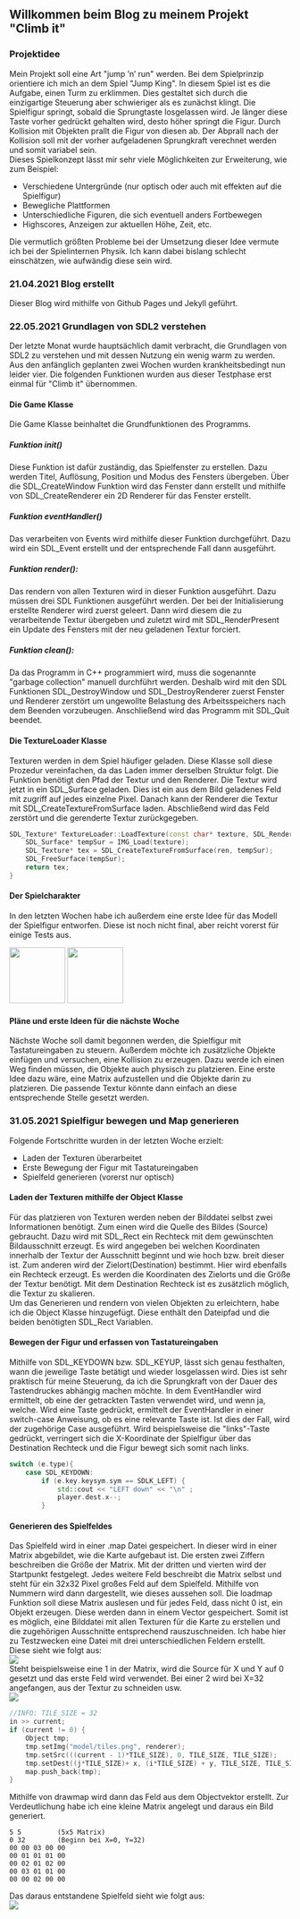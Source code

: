 ## Willkommen beim Blog zu meinem Projekt <br/> "Climb it"
### Projektidee
Mein Projekt soll eine Art "jump ’n’ run" werden. Bei dem Spielprinzip orientiere ich mich an dem Spiel "Jump King". In diesem Spiel ist es die Aufgabe, einen Turm zu erklimmen. Dies gestaltet sich durch die einzigartige Steuerung aber schwieriger als es zunächst klingt. Die Spielfigur springt, sobald die Sprungtaste losgelassen wird. Je länger diese Taste vorher gedrückt gehalten wird, desto höher springt die Figur. Durch Kollision mit Objekten prallt die Figur von diesen ab. Der Abprall nach der Kollision soll mit der vorher aufgeladenen Sprungkraft verechnet werden und somit variabel sein. 
<br/>Dieses Spielkonzept lässt mir sehr viele Möglichkeiten zur Erweiterung, wie zum Beispiel:
- Verschiedene Untergründe (nur optisch oder auch mit effekten auf die Spielfigur)
- Bewegliche Plattformen
- Unterschiedliche Figuren, die sich eventuell anders Fortbewegen
- Highscores, Anzeigen zur aktuellen Höhe, Zeit, etc.

Die vermutlich größten Probleme bei der Umsetzung dieser Idee vermute ich bei der Spielinternen Physik. Ich kann dabei bislang schlecht einschätzen, wie aufwändig diese sein wird. 

### 21.04.2021 Blog erstellt
Dieser Blog wird mithilfe von Github Pages und Jekyll geführt.


### 22.05.2021 Grundlagen von SDL2 verstehen
Der letzte Monat wurde hauptsächlich damit verbracht, die Grundlagen von SDL2 zu verstehen und mit dessen Nutzung ein wenig warm zu werden. Aus den anfänglich geplanten zwei Wochen wurden krankheitsbedingt nun leider vier. 
Die folgenden Funktionen wurden aus dieser Testphase erst einmal für "Climb it" übernommen. 
#### Die Game Klasse
Die Game Klasse beinhaltet die Grundfunktionen des Programms.  
##### Funktion init()
Diese Funktion ist dafür zuständig, das Spielfenster zu erstellen. Dazu werden Titel, Auflösung, Position und Modus des Fensters übergeben. Über die SDL_CreateWindow Funktion wird das Fenster dann erstellt und mithilfe von SDL_CreateRenderer ein 2D Renderer für das Fenster erstellt.
##### Funktion eventHandler()
Das verarbeiten von Events wird mithilfe dieser Funktion durchgeführt. Dazu wird ein SDL_Event erstellt und der entsprechende Fall dann ausgeführt. 
##### Funktion render():
Das rendern von allen Texturen wird in dieser Funktion ausgeführt. Dazu müssen drei SDL Funktionen ausgeführt werden. Der bei der Initialisierung erstellte Renderer wird zuerst geleert. Dann wird diesem die zu verarbeitende Textur übergeben und zuletzt wird mit SDL_RenderPresent ein Update des Fensters mit der neu geladenen Textur forciert.
##### Funktion clean():
Da das Programm in C++ programmiert wird, muss die sogenannte "garbage collection" manuell durchführt werden. Deshalb wird mit den SDL Funktionen SDL_DestroyWindow und SDL_DestroyRenderer zuerst Fenster und Renderer zerstört um ungewollte Belastung des Arbeitsspeichers nach dem Beenden vorzubeugen. Anschließend wird das Programm mit SDL_Quit beendet.
#### Die TextureLoader Klasse
Texturen werden in dem Spiel häufiger geladen. Diese Klasse soll diese Prozedur vereinfachen, da das Laden immer derselben Struktur folgt. Die Funktion benötigt den Pfad der Textur und den Renderer. Die Textur wird jetzt in ein SDL_Surface geladen. Dies ist ein aus dem Bild geladenes Feld mit zugriff auf jedes einzelne Pixel. Danach kann der Renderer die Textur mit SDL_CreateTextureFromSurface laden. Abschließend wird das Feld zerstört und die gerenderte Textur zurückgegeben.
<br/>
```cpp
SDL_Texture* TextureLoader::LoadTexture(const char* texture, SDL_Renderer* ren){  
	SDL_Surface* tempSur = IMG_Load(texture);  
	SDL_Texture* tex = SDL_CreateTextureFromSurface(ren, tempSur);    
	SDL_FreeSurface(tempSur);  
	return tex;  
}
```
#### Der Spielcharakter
In den letzten Wochen habe ich außerdem eine erste Idee für das Modell der Spielfigur entworfen. Diese ist noch nicht final, aber reicht vorerst für einige Tests aus. 
<br/>

<img src="https://raw.githubusercontent.com/mpeters4/GP_Peters/gh-pages/docs/img/Player.png"  width="100" height="100" />
<img src="https://raw.githubusercontent.com/mpeters4/GP_Peters/gh-pages/docs/img/Sprite%20Monkey%20figure%20GIF.gif"  width="100" height="100" />

#### Pläne und erste Ideen für die nächste Woche
Nächste Woche soll damit begonnen werden, die Spielfigur mit Tastatureingaben zu steuern. Außerdem möchte ich zusätzliche Objekte einfügen und versuchen, eine Kollision zu erzeugen. Dazu werde ich einen Weg finden müssen, die Objekte auch physisch zu platzieren. Eine erste Idee dazu wäre, eine Matrix aufzustellen und die Objekte darin zu platzieren. Die passende Textur könnte dann einfach an diese entsprechende Stelle gesetzt werden. 

### 31.05.2021 Spielfigur bewegen und Map generieren
Folgende Fortschritte wurden in der letzten Woche erzielt:
- Laden der Texturen überarbeitet
- Erste Bewegung der Figur mit Tastatureingaben
- Spielfeld generieren (vorerst nur optisch)

#### Laden der Texturen mithilfe der Object Klasse
Für das platzieren von Texturen werden neben der Bilddatei selbst zwei Informationen benötigt. Zum einen wird die Quelle des Bildes (Source) gebraucht. Dazu wird mit SDL_Rect ein Rechteck mit dem gewünschten Bildausschnitt erzeugt. Es wird angegeben bei welchen Koordinaten innerhalb der Textur der Ausschnitt beginnt und wie hoch bzw. breit dieser ist. Zum anderen wird der Zielort(Destination) bestimmt. Hier wird ebenfalls ein Rechteck erzeugt. Es werden die Koordinaten des Zielorts und die Größe der Textur benötigt. Mit dem Destination Rechteck ist es zusätzlich möglich, die Textur zu skalieren. <br/>Um das Generieren und rendern von vielen Objekten zu erleichtern, habe ich die Object Klasse hinzugefügt. Diese enthält den Dateipfad und die beiden benötigten SDL_Rect Variablen.
#### Bewegen der Figur und erfassen von Tastatureingaben
Mithilfe von SDL_KEYDOWN bzw. SDL_KEYUP, lässt sich genau festhalten, wann die jeweilige Taste betätigt und wieder losgelassen wird. Dies ist sehr praktisch für meine Steuerung, da ich die Sprungkraft von der Dauer des Tastendruckes abhängig machen möchte. In dem EventHandler wird ermittelt, ob eine der getrackten Tasten verwendet wird, und wenn ja, welche. Wird eine Taste gedrückt, ermittelt der EventHandler in einer switch-case Anweisung, ob es eine relevante Taste ist. Ist dies der Fall, wird der zugehörige Case ausgeführt. Wird beispielsweise die "links"-Taste gedrückt, verringert sich die X-Koordinate der Spielfigur über das Destination Rechteck und die Figur bewegt sich somit nach links.
```cpp
switch (e.type){
	case SDL_KEYDOWN:
		if (e.key.keysym.sym == SDLK_LEFT) {
			std::cout << "LEFT down" << "\n" ;
			player.dest.x--;
		}
```

#### Generieren des Spielfeldes
Das Spielfeld wird in einer .map Datei gespeichert. In dieser wird in einer Matrix abgebildet, wie die Karte aufgebaut ist. Die ersten zwei Ziffern beschreiben die Größe der Matrix. Mit der dritten und vierten wird der Startpunkt festgelegt. Jedes weitere Feld beschreibt die Matrix selbst und steht für ein 32x32 Pixel großes Feld auf dem Spielfeld. Mithilfe von Nummern wird dann dargestellt, wie dieses aussehen soll. Die loadmap Funktion soll diese Matrix auslesen und für jedes Feld, dass nicht 0 ist, ein Objekt erzeugen. Diese werden dann in einem Vector gespeichert. Somit ist es möglich, eine Bilddatei mit allen Texturen für die Karte zu erstellen und die zugehörigen Ausschnitte entsprechend rauszuschneiden. Ich habe hier zu Testzwecken eine Datei mit drei unterschiedlichen Feldern erstellt. 
<br/>
Diese sieht wie folgt aus:
<br/>
<img src="https://raw.githubusercontent.com/mpeters4/GP_Peters/gh-pages/docs/img/tiles.png"/>
<br/>
Steht beispielsweise eine 1 in der Matrix, wird die Source für X und Y auf 0 gesetzt und das erste Feld wird verwendet. Bei einer 2 wird bei X=32 angefangen, aus der Textur zu schneiden usw.
<br/>
<img src="https://raw.githubusercontent.com/mpeters4/GP_Peters/gh-pages/docs/img/tiles_numbers.png"/>
```cpp
//INFO: TILE_SIZE = 32
in >> current;
if (current != 0) {
	Object tmp;
	tmp.setImg("model/tiles.png", renderer);
	tmp.setSrc(((current - 1)*TILE_SIZE), 0, TILE_SIZE, TILE_SIZE);
	tmp.setDest((j*TILE_SIZE)+ x, (i*TILE_SIZE) + y, TILE_SIZE, TILE_SIZE);
	map.push_back(tmp);
}
```
Mithilfe von drawmap wird dann das Feld aus dem Objectvektor erstellt. Zur Verdeutlichung habe ich eine kleine Matrix angelegt und daraus ein Bild generiert.
```
5 5			(5x5 Matrix)
0 32		(Beginn bei X=0, Y=32)
00 00 03 00 00 
00 01 01 01 00 
00 02 01 02 00 
00 03 01 01 00 
00 00 02 00 00 
```
Das daraus entstandene Spielfeld sieht wie folgt aus:
<br/>
<img src="https://raw.githubusercontent.com/mpeters4/GP_Peters/gh-pages/docs/img/doc_map_screen.png"/>